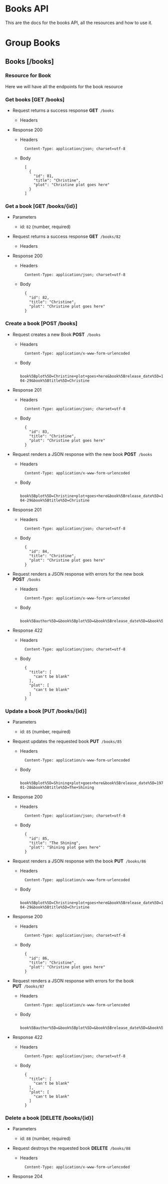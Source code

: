 # Books API

This are the docs for the books API, all the resources and how to use it.

# Group Books


## Books [/books]
### Resource for Book
Here we will have all the endpoints for the book resource

### Get books [GET /books]


+ Request returns a success response
**GET**&nbsp;&nbsp;`/books`

    + Headers



+ Response 200

    + Headers

            Content-Type: application/json; charset=utf-8

    + Body

            [
              {
                "id": 81,
                "title": "Christine",
                "plot": "Christine plot goes here"
              }
            ]

### Get a book [GET /books/{id}]

+ Parameters
    + id: `82` (number, required)

+ Request returns a success response
**GET**&nbsp;&nbsp;`/books/82`

    + Headers



+ Response 200

    + Headers

            Content-Type: application/json; charset=utf-8

    + Body

            {
              "id": 82,
              "title": "Christine",
              "plot": "Christine plot goes here"
            }

### Create a book [POST /books]


+ Request creates a new Book
**POST**&nbsp;&nbsp;`/books`

    + Headers

            Content-Type: application/x-www-form-urlencoded

    + Body

            book%5Bplot%5D=Christine+plot+goes+here&book%5Brelease_date%5D=1983-04-29&book%5Btitle%5D=Christine

+ Response 201

    + Headers

            Content-Type: application/json; charset=utf-8

    + Body

            {
              "id": 83,
              "title": "Christine",
              "plot": "Christine plot goes here"
            }

+ Request renders a JSON response with the new book
**POST**&nbsp;&nbsp;`/books`

    + Headers

            Content-Type: application/x-www-form-urlencoded

    + Body

            book%5Bplot%5D=Christine+plot+goes+here&book%5Brelease_date%5D=1983-04-29&book%5Btitle%5D=Christine

+ Response 201

    + Headers

            Content-Type: application/json; charset=utf-8

    + Body

            {
              "id": 84,
              "title": "Christine",
              "plot": "Christine plot goes here"
            }

+ Request renders a JSON response with errors for the new book
**POST**&nbsp;&nbsp;`/books`

    + Headers

            Content-Type: application/x-www-form-urlencoded

    + Body

            book%5Bauthor%5D=&book%5Bplot%5D=&book%5Brelease_date%5D=&book%5Btitle%5D=

+ Response 422

    + Headers

            Content-Type: application/json; charset=utf-8

    + Body

            {
              "title": [
                "can't be blank"
              ],
              "plot": [
                "can't be blank"
              ]
            }

### Update a book [PUT /books/{id}]

+ Parameters
    + id: `85` (number, required)

+ Request updates the requested book
**PUT**&nbsp;&nbsp;`/books/85`

    + Headers

            Content-Type: application/x-www-form-urlencoded

    + Body

            book%5Bplot%5D=Shining+plot+goes+here&book%5Brelease_date%5D=1977-01-28&book%5Btitle%5D=The+Shining

+ Response 200

    + Headers

            Content-Type: application/json; charset=utf-8

    + Body

            {
              "id": 85,
              "title": "The Shining",
              "plot": "Shining plot goes here"
            }

+ Request renders a JSON response with the book
**PUT**&nbsp;&nbsp;`/books/86`

    + Headers

            Content-Type: application/x-www-form-urlencoded

    + Body

            book%5Bplot%5D=Christine+plot+goes+here&book%5Brelease_date%5D=1983-04-29&book%5Btitle%5D=Christine

+ Response 200

    + Headers

            Content-Type: application/json; charset=utf-8

    + Body

            {
              "id": 86,
              "title": "Christine",
              "plot": "Christine plot goes here"
            }

+ Request renders a JSON response with errors for the book
**PUT**&nbsp;&nbsp;`/books/87`

    + Headers

            Content-Type: application/x-www-form-urlencoded

    + Body

            book%5Bauthor%5D=&book%5Bplot%5D=&book%5Brelease_date%5D=&book%5Btitle%5D=

+ Response 422

    + Headers

            Content-Type: application/json; charset=utf-8

    + Body

            {
              "title": [
                "can't be blank"
              ],
              "plot": [
                "can't be blank"
              ]
            }

### Delete a book [DELETE /books/{id}]

+ Parameters
    + id: `88` (number, required)

+ Request destroys the requested book
**DELETE**&nbsp;&nbsp;`/books/88`

    + Headers

            Content-Type: application/x-www-form-urlencoded

+ Response 204
